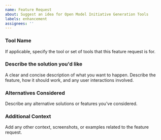 ```yaml
---
name: Feature Request
about: Suggest an idea for Open Model Initiative Generation Tools
labels: enhancement
assignees: ''
---
```


### Tool Name

If applicable, specify the tool or set of tools that this feature request is for.

### Describe the solution you'd like

A clear and concise description of what you want to happen. Describe the feature, how it should work, and any user interactions involved.

### Alternatives Considered

Describe any alternative solutions or features you’ve considered.

### Additional Context

Add any other context, screenshots, or examples related to the feature request.
